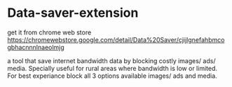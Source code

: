 # Data-saver-extension
get it from chrome web store https://chromewebstore.google.com/detail/Data%20Saver/cjijlgnefahbmcogbhacnnnlnaeolmjg

a tool that save internet bandwidth data by blocking costly images/ ads/ media. Specially useful for rural areas where bandwidth is low or limited.
For best experiance block all 3 options available images/ ads and media.
